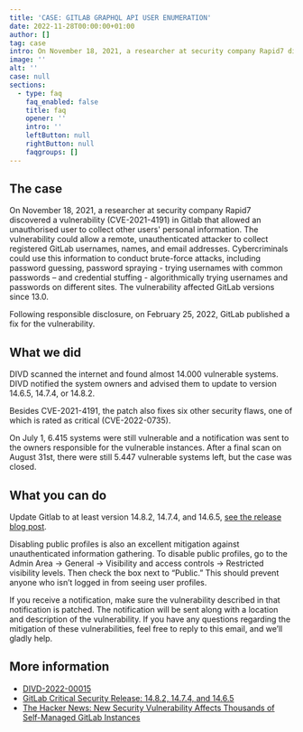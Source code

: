 ```yaml
---
title: 'CASE: GITLAB GRAPHQL API USER ENUMERATION'
date: 2022-11-28T00:00:00+01:00
author: []
tag: case
intro: On November 18, 2021, a researcher at security company Rapid7 discovered a vulnerability (CVE-2021-4191) in Gitlab, that gave an unauthorized user the opportunity to collect the personal information of other users. Following responsible disclosure, on February 25, 2022, GitLab published a fix for the vulnerability. DIVD scanned the internet and found almost 14000 vulnerable systems.
image: ''
alt: ''
case: null
sections:
  - type: faq
    faq_enabled: false
    title: faq
    opener: ''
    intro: ''
    leftButton: null
    rightButton: null
    faqgroups: []
---
```

## The case

On November 18, 2021, a researcher at security company Rapid7 discovered a vulnerability (CVE-2021-4191) in Gitlab that allowed an unauthorised user to collect other users' personal information. The vulnerability could allow a remote, unauthenticated attacker to collect registered GitLab usernames, names, and email addresses. Cybercriminals could use this information to conduct brute-force attacks, including password guessing, password spraying - trying usernames with common passwords – and credential stuffing - algorithmically trying usernames and passwords on different sites. The vulnerability affected GitLab versions since 13.0.  

Following responsible disclosure, on February 25, 2022, GitLab published a fix for the vulnerability. 

## What we did

DIVD scanned the internet and found almost 14.000 vulnerable systems. DIVD notified the system owners and advised them to update to version 14.6.5, 14.7.4, or 14.8.2. 

Besides CVE-2021-4191, the patch also fixes six other security flaws, one of which is rated as critical (CVE-2022-0735).

On July 1, 6.415 systems were still vulnerable and a notification was sent to the owners responsible for the vulnerable instances. After a final scan on August 31st, there were still 5.447 vulnerable systems left, but the case was closed.

## What you can do

Update Gitlab to at least version 14.8.2, 14.7.4, and 14.6.5, [see the release blog post](https://about.gitlab.com/releases/2022/02/25/critical-security-release-gitlab-14-8-2-released/#unauthenticated-user-enumeration-on-graphql-api).

Disabling public profiles is also an excellent mitigation against unauthenticated information gathering. To disable public profiles, go to the Admin Area -> General -> Visibility and access controls -> Restricted visibility levels. Then check the box next to “Public.” This should prevent anyone who isn’t logged in from seeing user profiles.

If you receive a notification, make sure the vulnerability described in that notification is patched. The notification will be sent along with a location and description of the vulnerability. If you have any questions regarding the mitigation of these vulnerabilities, feel free to reply to this email, and we’ll gladly help.

## More information

- [DIVD-2022-00015](https://csirt.divd.nl/cases/DIVD-2022-00015/)
- [GitLab Critical Security Release: 14.8.2, 14.7.4, and 14.6.5](https://about.gitlab.com/releases/2022/02/25/critical-security-release-gitlab-14-8-2-released/#unauthenticated-user-enumeration-on-graphql-api)
- [The Hacker News: New Security Vulnerability Affects Thousands of Self-Managed GitLab Instances](https://thehackernews.com/2022/03/new-security-vulnerability-affects.html?m=1)
